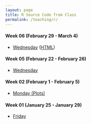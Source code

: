 ```yaml
---
layout: page
title: R Source Code from Class
permalink: /teaching/r/
---
```


#### Week 06 (February 29 - March 4)
  - <a href = "{{ site.baseurl }}/slides/06/06B-qqplot.Rmd" target = "_blank">Wednesday</a> (<a href = "{{ site.baseurl }}/slides/06/06B-qqplot.HTML" target = "_blank">HTML</a>)

#### Week 05 (February 22 - February 26)
  - <a href = "{{ site.baseurl }}/slides/05/05B.R" target = "_blank">Wednesday</a>

#### Week 02 (February 1 - February 5)
  - <a href = "{{ site.baseurl }}/slides/02/02a.R" target = "_blank">Monday <a href = "{{ site.baseurl }}/slides/02/02a_plots.R" target = "_blank">(Plots)</a> </a>

#### Week 01 (January 25 - January 29)
  - <a href = "{{ site.baseurl }}/slides/01-intro/01C.R" target = "_blank">Friday</a>
